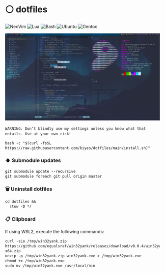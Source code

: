 # ⚪ dotfiles

![NeoVim](https://img.shields.io/badge/NeoVim-302d41?style=for-the-badge&logo=neovim)
![Lua](https://img.shields.io/badge/Lua-302d41?style=for-the-badge&logo=lua&logoColor=0062cc)
![Bash](https://img.shields.io/badge/Bash-302d41?style=for-the-badge&logo=gnu-bash)
![Ubuntu](https://img.shields.io/badge/Ubuntu-302d41?style=for-the-badge&logo=ubuntu)
![Gentoo](https://img.shields.io/badge/Gentoo-302d41?style=for-the-badge&logo=gentoo)

![preview](./.preview.png)

`WARNING: Don’t blindly use my settings unless you know what that entails. Use at your own risk!`

```
bash -c "$(curl -fsSL https://raw.githubusercontent.com/kiyeo/dotfiles/main/install.sh)"
```
### ⬆️ Submodule updates
```
git submodule update --recursive
git submodule foreach git pull origin master
```
### 🗑️ Uninstall dotfiles
```
cd dotfiles &&
  stow -D */
```
### 📋 Clipboard

If using WSL2, execute the following commands:

```
curl -sLo /tmp/win32yank.zip https://github.com/equalsraf/win32yank/releases/download/v0.0.4/win32yank-x64.zip
unzip -p /tmp/win32yank.zip win32yank.exe > /tmp/win32yank.exe
chmod +x /tmp/win32yank.exe
sudo mv /tmp/win32yank.exe /usr/local/bin
```
